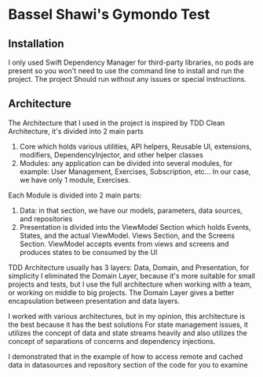 # Bassel Shawi's Gymondo Test

## Installation

I only used Swift Dependency Manager for third-party libraries, no pods are present
so you won't need to use the command line to install and run the project. The project
Should run without any issues or special instructions.


## Architecture

The Architecture that I used in the project is inspired by TDD Clean Architecture,
it's divided into 2 main parts 

1. Core which holds various utilities, API helpers, Reusable UI, extensions, modifiers, DependencyInjector, and other helper classes 
2. Modules: any application can be divided into several modules, for example: User Management, Exercises, Subscription, etc...
In our case, we have only 1 module, Exercises.

Each Module is divided into 2 main parts:

1. Data: in that section, we have our models, parameters, data sources, and repositories
2. Presentation is divided into the ViewModel Section which holds Events, States, and the actual ViewModel. Views Section, and the Screens Section.
ViewModel accepts events from views and screens and produces states to be consumed by the UI

TDD Architecture usually has 3 layers: Data, Domain, and Presentation, for simplicity I eliminated the Domain Layer, because it's more suitable for small projects and tests, but I use the full architecture when working with a team, or working on middle to big projects. The Domain Layer gives a better encapsulation between presentation and data layers.

I worked with various architectures, but in my opinion, this architecture is the best because it has the best solutions
For state management issues, it utilizes the concept of data and state streams heavily and also utilizes the concept of separations of concerns and dependency injections.


I demonstrated that in the example of how to access remote and cached data in datasources and repository section of the code for you to examine
